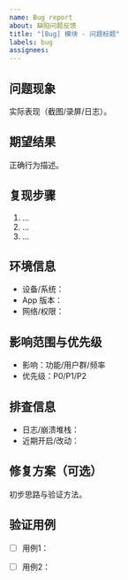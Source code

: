 ```yaml
---
name: Bug report
about: 缺陷问题反馈
title: "[Bug] 模块 - 问题标题"
labels: bug
assignees: 
---
```


## 问题现象
实际表现（截图/录屏/日志）。

## 期望结果
正确行为描述。

## 复现步骤
1. …
2. …
3. …

## 环境信息
- 设备/系统：
- App 版本：
- 网络/权限：

## 影响范围与优先级
- 影响：功能/用户群/频率
- 优先级：P0/P1/P2

## 排查信息
- 日志/崩溃堆栈：
- 近期开启/改动：

## 修复方案（可选）
初步思路与验证方法。

## 验证用例
- [ ] 用例1：
- [ ] 用例2：


